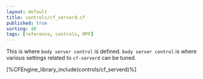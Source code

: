 ```yaml
---
layout: default
title: controls/cf_serverd.cf
published: true
sorting: 40
tags: [reference, controls, MPF]
---
```


This is where `body server control` is defined. `body server control` is where
various settings related to `cf-serverd` can be tuned.

[%CFEngine_library_include(controls/cf_serverd)%]

